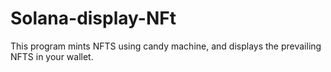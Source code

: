 # Solana-display-NFt
This program mints NFTS using candy machine, and displays the prevailing NFTS in your wallet. 
